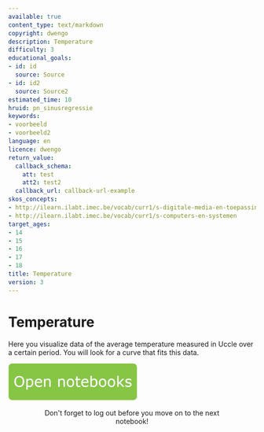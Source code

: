 ```yaml
---
available: true
content_type: text/markdown
copyright: dwengo
description: Temperature
difficulty: 3
educational_goals:
- id: id
  source: Source
- id: id2
  source: Source2
estimated_time: 10
hruid: pn_sinusregressie
keywords:
- voorbeeld
- voorbeeld2
language: en
licence: dwengo
return_value:
  callback_schema:
    att: test
    att2: test2
  callback_url: callback-url-example
skos_concepts:
- http://ilearn.ilabt.imec.be/vocab/curr1/s-digitale-media-en-toepassingen
- http://ilearn.ilabt.imec.be/vocab/curr1/s-computers-en-systemen
target_ages:
- 14
- 15
- 16
- 17
- 18
title: Temperature
version: 3
---
```

# Temperature
Here you visualize data of the average temperature measured in Uccle over a certain period. You will look for a curve that fits this data.

[![](embed/Knop.png "Button")](https://kiks.ilabt.imec.be/hub/tmplogin?id=0352_en "Notebooks temperature")
<figure>
    <figcaption align = "center">Don't forget to log out before you move on to the next notebook!</figcaption>
</figure>